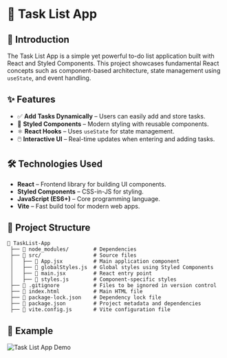 
# 📝 Task List App

## 📌 Introduction

The Task List App is a simple yet powerful to-do list application built with React and Styled Components. This project showcases fundamental React concepts such as component-based architecture, state management using `useState`, and event handling.

## ✨ Features

- ✅ **Add Tasks Dynamically** – Users can easily add and store tasks.
- 🎨 **Styled Components** – Modern styling with reusable components.
- ⚛️ **React Hooks** – Uses `useState` for state management.
- 🖱️ **Interactive UI** – Real-time updates when entering and adding tasks.

## 🛠️ Technologies Used

- **React** – Frontend library for building UI components.
- **Styled Components** – CSS-in-JS for styling.
- **JavaScript (ES6+)** – Core programming language.
- **Vite** – Fast build tool for modern web apps.

## 📂 Project Structure

```
📁 TaskList-App
 ├── 📂 node_modules/        # Dependencies
 ├── 📂 src/                 # Source files
 │   ├── 📄 App.jsx          # Main application component
 │   ├── 📄 globalStyles.js  # Global styles using Styled Components
 │   ├── 📄 main.jsx         # React entry point
 │   ├── 📄 styles.js        # Component-specific styles
 ├── 📄 .gitignore           # Files to be ignored in version control
 ├── 📄 index.html           # Main HTML file
 ├── 📄 package-lock.json    # Dependency lock file
 ├── 📄 package.json         # Project metadata and dependencies
 ├── 📄 vite.config.js       # Vite configuration file
```


## 📸 Example

![Task List App Demo](./taskList_video.gif)

